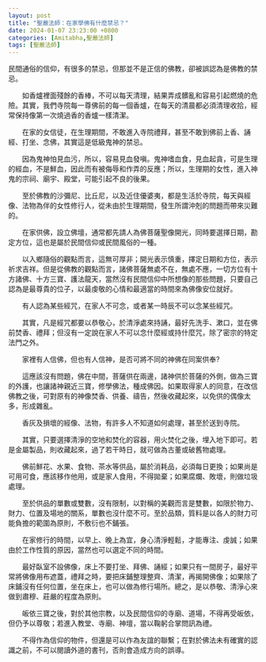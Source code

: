 ```yaml
---
layout: post
title: "聖嚴法師：在家學佛有什麼禁忌？"
date: 2024-01-07 23:23:00 +0800
categories: [Amitabha,聖嚴法師]
tags: [聖嚴法師]
---
```


民間通俗的信仰，有很多的禁忌，但那並不是正信的佛教，卻被誤認為是佛教的禁忌。        

　　如香爐裡面殘餘的香棒，不可以每天清理，結果弄成髒亂和容易引起燃燒的危險。其實，我們寺院每一尊佛前的每一個香爐，在每天的清晨都必須清理收拾，經常保持像第一次燒過香的香爐一樣清潔。        

　　在家的女信徒，在生理期間，不敢進入寺院禮拜，甚至不敢到佛前上香、誦經、打坐、念佛，其實這是低級鬼神的禁忌。      

　　因為鬼神怕見血污，所以，容易見血發嗔。鬼神嗜血食，見血起貪，可是生理的經血，不是鮮血，因此而有被侮辱和作弄的反應；所以，生理期的女性，進入神鬼的宗祠、廟宇、殿堂，可能引起不良的後果。       

　　至於佛教的沙彌尼、比丘尼，以及近住優婆夷，都是生活於寺院，每天與經像、法物為伴的女性修行人，從未由於生理期間，發生所謂沖剋的問題而帶來災難的。      

　　在家供佛，設立佛壇，通常都先請人為佛菩薩聖像開光，同時要選擇日期，勘定方位，這也是屬於民間信仰或民間風俗的一種。        

　　以入鄉隨俗的觀點而言，這無可厚非；開光表示慎重，擇定日期和方位，表示祈求吉祥。但是從佛教的觀點而言，諸佛菩薩無處不在，無處不應，一切方位有十方諸佛、十方三寶、護法龍天，當然沒有民間信仰中所想像的那些問題，只要自己認為是最尊貴的位子，以最虔敬的心情和最適當的時間來為佛像安位就好。      

　　有人認為某些經咒，在家人不可念，或者某一時辰不可以念某些經咒。      

　　其實，凡是經咒都要以恭敬心，於清淨處來持誦，最好先洗手、漱口，並在佛前焚香、禮拜；但沒有一定說在家人不可以念什麼經或持什麼咒，除了密宗的特定法門之外。      

　　家裡有人信佛，但也有人信神，是否可將不同的神佛在同案供奉?       

　　這應該沒有問題，佛在中間，菩薩供在兩邊，諸神供於菩薩的外側，做為三寶的外護，也讓諸神親近三寶，修學佛法，種成佛因。如果取得家人的同意，在改信佛教之後，可對原有的神像焚香、供養、禱告，然後收藏起來，以免供的偶像太多，形成雜亂。        

　　香灰及損壞的經像、法物，有許多人不知道如何處理，甚至於送到寺院。        

　　其實，只要選擇清淨的空地和焚化的容器，用火焚化之後，埋入地下即可。若是金屬製品，則收藏起來，過了若干時日，就可做為古董或破舊物處理。        

　　佛前鮮花、水果、食物、茶水等供品，屬於消耗品，必須每日更換；如果尚是可用可食，應該移作他用，或是家人食用，不得拋棄；如果腐爛、敗壞，則做垃圾處理。      

　　至於供品的單數或雙數，沒有限制，以對稱的美觀而言是雙數，如限於物力、財力、位置及場地的關系，單數也沒什麼不可。至於品類，質料是以各人的財力可能負擔的範圍為原則，不敷衍也不鋪張。        

　　在家修行的時間，以早上、晚上為宜，身心清淨輕鬆，才能專注、虔誠；如果由於工作性質的原因，當然也可以選定不同的時間。      

　　最好臥室不設佛像，床上不要打坐、拜佛、誦經；如果只有一間房子，最好平常將佛像用布遮蓋，禮拜之時，要把床鋪整理整齊、清潔，再揭開佛像；如果除了床鋪沒有任何位置，坐在床上，也可以做為修行場所。總之，是以恭敬、清淨心來做到肅穆、莊嚴的程度為原則。        

　　皈依三寶之後，對於其他宗教，以及民間信仰的寺廟、道場，不得再受皈依，但仍予以尊敬；若進入教堂、寺廟、神壇，當以鞠躬合掌問訊為禮。        

　　不得作為信仰的物件，但還是可以作為友誼的聯繫；在對於佛法未有確實的認識之前，不可以閱讀外道的書刊，否則會造成方向的誤導。        